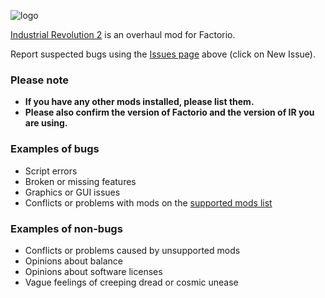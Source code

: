 [logo]: https://i.ibb.co/vJfwd78/IR-logo.png
![logo][]

[Industrial Revolution 2](https://mods.factorio.com/mod/IndustrialRevolution) is an overhaul mod for Factorio. 

Report suspected bugs using the [Issues page](https://github.com/Deadlock989/IndustrialRevolution/issues) above (click on New Issue).

### Please note

* **If you have any other mods installed, please list them.**
* **Please also confirm the version of Factorio and the version of IR you are using.**

### Examples of bugs

* Script errors
* Broken or missing features
* Graphics or GUI issues
* Conflicts or problems with mods on the [supported mods list](https://mods.factorio.com/mod/IndustrialRevolution/faq)

### Examples of non-bugs

* Conflicts or problems caused by unsupported mods
* Opinions about balance
* Opinions about software licenses
* Vague feelings of creeping dread or cosmic unease
